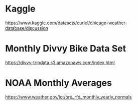 # Kaggle
https://www.kaggle.com/datasets/curiel/chicago-weather-database/discussion
# Monthly Divvy Bike Data Set
https://divvy-tripdata.s3.amazonaws.com/index.html
# NOAA Monthly Averages
https://www.weather.gov/lot/ord_rfd_monthly_yearly_normals

